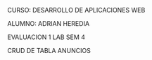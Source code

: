 CURSO: DESARROLLO DE APLICACIONES WEB

ALUMNO: ADRIAN HEREDIA

EVALUACION 1 LAB SEM 4

CRUD DE TABLA ANUNCIOS
